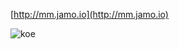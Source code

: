 [http://mm.jamo.io](http://mm.jamo.io)

![koe](https://www.evernote.com/shard/s417/sh/76efe91a-181a-47e1-a0f6-da8a88cbb9cb/0e5ecc7c766e6a152e414e2b82259efc/res/f3323d1e-95fa-4d5f-88e2-740edb1f79da/skitch.png?resizeSmall&width=832)